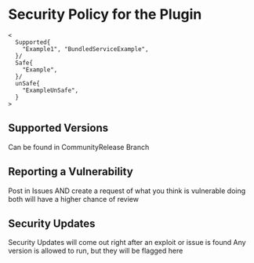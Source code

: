 # Security Policy for the Plugin
```
<
  Supported{
    "Example1", "BundledServiceExample",
  }/
  Safe{
    "Example",
  }/
  unSafe{
    "ExampleUnSafe",
  }
>
```

## Supported Versions
Can be found in CommunityRelease Branch

## Reporting a Vulnerability
Post in Issues AND create a request of what you think is vulnerable 
doing both will have a higher chance of review

## Security Updates
Security Updates will come out right after an exploit or issue is found
Any version is allowed to run, but they will be flagged here
